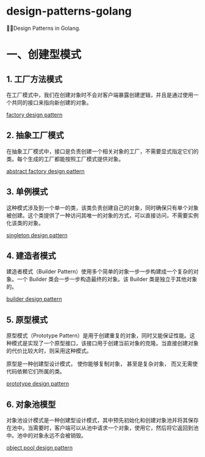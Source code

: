 # design-patterns-golang
🐝🐝Design Patterns in Golang.

# 一、创建型模式
## 1. 工厂方法模式
在工厂模式中，我们在创建对象时不会对客户端暴露创建逻辑，并且是通过使用一个共同的接口来指向新创建的对象。

[factory design pattern](./creational/factory)

## 2. 抽象工厂模式
在抽象工厂模式中，接口是负责创建一个相关对象的工厂，不需要显式指定它们的类。每个生成的工厂都能按照工厂模式提供对象。

[abstract factory design pattern](./creational/abstract_factory)

## 3. 单例模式
这种模式涉及到一个单一的类，该类负责创建自己的对象，同时确保只有单个对象被创建。这个类提供了一种访问其唯一的对象的方式，可以直接访问，不需要实例化该类的对象。

[singleton design pattern](./creational/singleton)

## 4. 建造者模式
建造者模式（Builder Pattern）使用多个简单的对象一步一步构建成一个复杂的对象。一个 Builder 类会一步一步构造最终的对象。该 Builder 类是独立于其他对象的。

[builder design pattern](./creational/builder)

## 5. 原型模式
原型模式（Prototype Pattern）是用于创建重复的对象，同时又能保证性能。这种模式是实现了一个原型接口，该接口用于创建当前对象的克隆。当直接创建对象的代价比较大时，则采用这种模式。

原型是一种创建型设计模式， 使你能够复制对象， 甚至是复杂对象， 而又无需使代码依赖它们所属的类。

[prototype design pattern](./creational/prototype)

## 6. 对象池模型
对象池设计模式是一种创建型设计模式，其中预先初始化和创建对象池并将其保存在池中。当需要时，客户端可以从池中请求一个对象，使用它，然后将它返回到池中。池中的对象永远不会被销毁。

[object pool design pattern](./creational/prototype)
